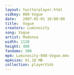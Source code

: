 ```yaml
---
layout: twitterplayer.html
vidkey: 080-Vogue
date:   2007-05-01 10:00:00
title:  Vogue
creators: Luminosity
song: Vogue
artist: Madonna
width: 1120
height: 480
fandoms: 300
mp4: Luminosity-080-Vogue.m4v
mp4size: 91.18 MB
collection: playerVids
---
```


  <div>
  
  </div>
  
